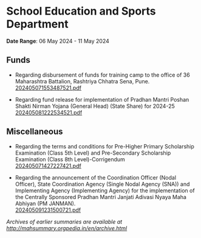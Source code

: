 # School Education and Sports Department

**Date Range**: 06 May 2024 - 11 May 2024


## Funds
- Regarding disbursement of funds for training camp to the office of 36 Maharashtra Battalion, Rashtriya Chhatra Sena, Pune.\
  [202405071553487521.pdf](https://gr.maharashtra.gov.in/Site/Upload/Government%20Resolutions/English/202405071553487521.pdf)

- Regarding fund release for implementation of Pradhan Mantri Poshan Shakti Nirman Yojana (General Head) (State Share) for 2024-25\
  [202405081222534521.pdf](https://gr.maharashtra.gov.in/Site/Upload/Government%20Resolutions/English/202405081222534521.pdf)

## Miscellaneous
- Regarding the terms and conditions for Pre-Higher Primary Scholarship Examination (Class 5th Level) and Pre-Secondary Scholarship Examination (Class 8th Level)-Corrigendum\
  [202405071427227421.pdf](https://gr.maharashtra.gov.in/Site/Upload/Government%20Resolutions/English/202405071427227421.pdf)

- Regarding the announcement of the Coordination Officer (Nodal Officer), State Coordination Agency (Single Nodal Agency (SNA)) and Implementing Agency (Implementing Agency) for the implementation of the Centrally Sponsored Pradhan Mantri Janjati Adivasi Nyaya Maha Abhiyan (PM JANMAN).\
  [202405091231500721.pdf](https://gr.maharashtra.gov.in/Site/Upload/Government%20Resolutions/English/202405091231500721.pdf)


*Archives of earlier summaries are available at http://mahsummary.orgpedia.in/en/archive.html*